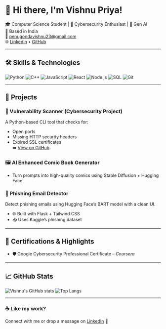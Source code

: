 # 👋 Hi there, I'm Vishnu Priya!

🎓 Computer Science Student | 🔐 Cybersecurity Enthusiast | 🤖 Gen AI  
📍 Based in India  
📧 penugondavishnu23@gmail.com  
🌐 [LinkedIn](https://linkedin.com/in/vishnu-priya-penugonda) • [GitHub](https://github.com/vcode007)

---

## 🛠️ Skills & Technologies

![Python](https://img.shields.io/badge/Python-3670A0?style=for-the-badge&logo=python&logoColor=white)
![C++](https://img.shields.io/badge/C++-00599C?style=for-the-badge&logo=c%2B%2B&logoColor=white)
![JavaScript](https://img.shields.io/badge/JavaScript-F0DB4F?style=for-the-badge&logo=javascript&logoColor=black)
![React](https://img.shields.io/badge/React-61DAFB?style=for-the-badge&logo=react&logoColor=black)
![Node.js](https://img.shields.io/badge/Node.js-339933?style=for-the-badge&logo=node-dot-js&logoColor=white)
![SQL](https://img.shields.io/badge/SQL-4479A1?style=for-the-badge&logo=postgresql&logoColor=white)
![Git](https://img.shields.io/badge/Git-F05032?style=for-the-badge&logo=git&logoColor=white)

---

## 🧠 Projects

### 🔐 Vulnerability Scanner (Cybersecurity Project)
A Python-based CLI tool that checks for:
- Open ports
- Missing HTTP security headers
- Expired SSL certificates  
➡️ [View on GitHub](https://github.com/vcode007/vuln-scanner)

### 🖼️ AI Enhanced Comic Book Generator
- Turn prompts into high-quality comics using Stable Diffusion + Hugging Face
  
### 🔐 Phishing Email Detector
Detect phishing emails using Hugging Face’s BART model with a clean UI.
- 🌐 Built with Flask + Tailwind CSS
- 📥 Uses Kaggle’s phishing dataset
---

## 📜 Certifications & Highlights

- 🛡️ Google Cybersecurity Professional Certificate – *Coursera*
  
---

## 📈 GitHub Stats

![Vishnu's GitHub stats](https://github-readme-stats.vercel.app/api?username=vcode007&show_icons=true&theme=radical)
![Top Langs](https://github-readme-stats.vercel.app/api/top-langs/?username=vcode007&layout=compact&theme=radical)

---

### ☕ Like my work?
Connect with me or drop a message on [LinkedIn](https://linkedin.com/in/vishnu-priya-penugonda) 💬
